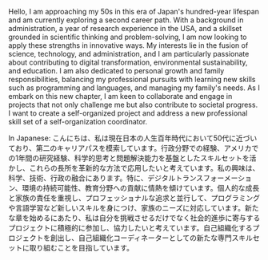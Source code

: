 Hello, I am approaching my 50s in this era of Japan's hundred-year lifespan and am currently exploring a second career path. With a background in administration, a year of research experience in the USA, and a skillset grounded in scientific thinking and problem-solving, I am now looking to apply these strengths in innovative ways. My interests lie in the fusion of science, technology, and administration, and I am particularly passionate about contributing to digital transformation, environmental sustainability, and education. I am also dedicated to personal growth and family responsibilities, balancing my professional pursuits with learning new skills such as programming and languages, and managing my family's needs. As I embark on this new chapter, I am keen to collaborate and engage in projects that not only challenge me but also contribute to societal progress.
I want to create a self-organized project and address a new professional skill set of a self-organization coordinator. 

In Japanese:
こんにちは、私は現在日本の人生百年時代において50代に近づいており、第二のキャリアパスを模索しています。行政分野での経験、アメリカでの1年間の研究経験、科学的思考と問題解決能力を基盤としたスキルセットを活かし、これらの長所を革新的な方法で応用したいと考えています。私の興味は、科学、技術、行政の融合にあります。特に、デジタルトランスフォーメーション、環境の持続可能性、教育分野への貢献に情熱を傾けています。個人的な成長と家族の責任を重視し、プロフェッショナルな追求と並行して、プログラミングや言語学習など新しいスキルを身につけ、家族のニーズに対応しています。新たな章を始めるにあたり、私は自分を挑戦させるだけでなく社会的進歩に寄与するプロジェクトに積極的に参加し、協力したいと考えています。自己組織化するプロジェクトを創出し、自己組織化コーディネーターとしての新たな専門スキルセットに取り組むことを目指しています。

<!---
Johntarojiro/Johntarojiro is a ✨ special ✨ repository because its `README.md` (this file) appears on your GitHub profile.
You can click the Preview link to take a look at your changes.
--->
